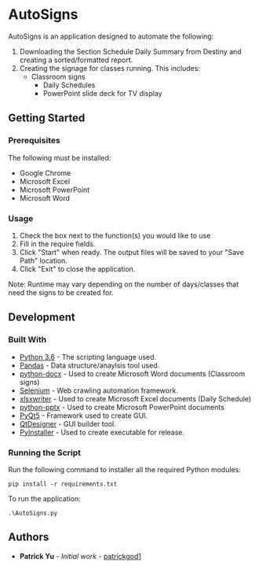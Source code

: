# AutoSigns

AutoSigns is an application designed to automate the following:

1. Downloading the Section Schedule Daily Summary from Destiny and creating a sorted/formatted report.
2. Creating the signage for classes running. This includes:
	* Classroom signs
        * Daily Schedules
        * PowerPoint slide deck for TV display

## Getting Started
### Prerequisites

The following must be installed:

* Google Chrome
* Microsoft Excel
* Microsoft PowerPoint
* Microsoft Word

### Usage

1. Check the box next to the function(s) you would like to use
2. Fill in the require fields.
3. Click "Start" when ready. The output files will be saved to your "Save Path" location.
4. Click "Exit" to close the application.

Note: Runtime may vary depending on the number of days/classes that need the signs to be created for.


## Development
### Built With

* [Python 3.6](https://docs.python.org/3/) - The scripting language used.
* [Pandas](https://pandas.pydata.org/) - Data structure/anaylsis tool used.
* [python-docx](https://python-docx.readthedocs.io/en/latest/) - Used to create Microsoft Word documents (Classroom signs)
* [Selenium](https://selenium-python.readthedocs.io/) - Web crawling automation framework.
* [xlsxwriter](https://xlsxwriter.readthedocs.io/) - Used to create Microsoft Excel documents (Daily Schedule)
* [python-pptx](https://python-pptx.readthedocs.io/en/latest/) - Used to create Microsoft PowerPoint documents
* [PyQt5](https://pypi.org/project/PyQt5/) - Framework used to create GUI.
* [QtDesigner](http://doc.qt.io/qt-5/qtdesigner-manual.html) - GUI builder tool.
* [PyInstaller](https://www.pyinstaller.org/) - Used to create executable for release.

### Running the Script
Run the following command to installer all the required Python modules:
```
pip install -r requirements.txt
```
To run the application:
```
.\AutoSigns.py
```

## Authors
* **Patrick Yu** - *Initial work* - [patrickgod1](https://github.com/patrickgod1)
